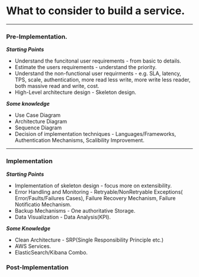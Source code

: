 # What to consider to build a service.
*** 

### Pre-Implementation. 
***Starting Points***
* Understand the funcitonal user requirements - from basic to details.
* Estimate the users requirements - understand the priority. 
* Understand the non-functional user requirments - e.g. SLA, latency, TPS, scale, authentication, more read less write, more write less reader, both massive read and write, cost.  
* High-Level architecture design - Skeleton design.

***Some knowledge***  
* Use Case Diagram
* Architecture Diagram 
* Sequence Diagram
* Decision of implementation techniques - Languages/Frameworks, Authentication Mechanisms, Scalibility Improvement.
***  
### Implementation  
***Starting Points***
* Implementation of skeleton design - focus more on extensibility.   
* Error Handling and Monitoring - Retryable/NonRetryable Exceptions( Error/Faults/Failures Cases), Failure Recovery Mechanism, Failure Notificatio Mechanism. 
* Backup Mechanisms - One authoritative Storage.
* Data Visualization - Data Analysis(KPI).
  
***Some Knowledge***  
* Clean Architecture - SRP(Single Responsibility Principle etc.)  
* AWS Services.  
* ElasticSearch/Kibana Combo. 
### Post-Implementation  
